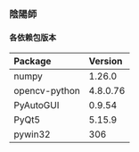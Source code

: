 ### 陰陽師

#### 各依赖包版本

| Package       | Version  |
|:--------------|:---------|
| numpy         | 1.26.0   |
| opencv-python | 4.8.0.76 |
| PyAutoGUI     | 0.9.54   |
| PyQt5         | 5.15.9   |
| pywin32       | 306      |

